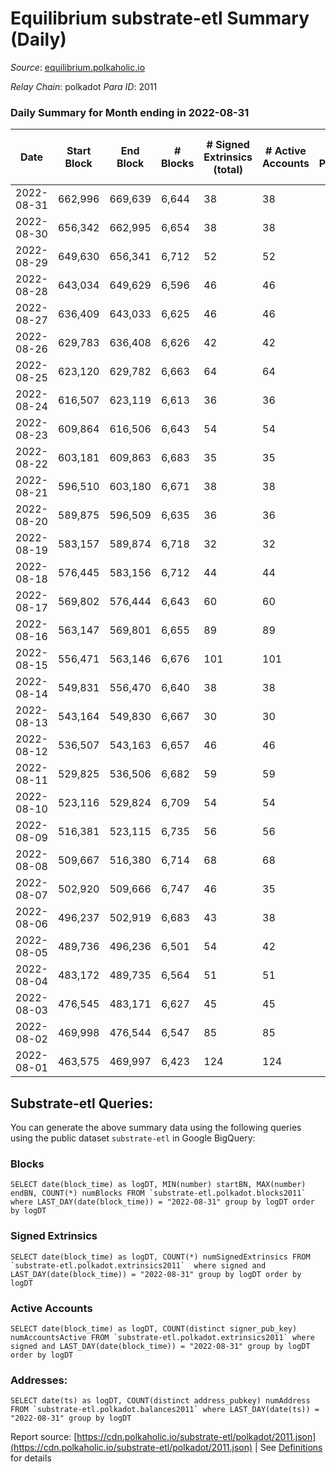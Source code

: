 # Equilibrium substrate-etl Summary (Daily)

_Source_: [equilibrium.polkaholic.io](https://equilibrium.polkaholic.io)

*Relay Chain*: polkadot
*Para ID*: 2011



### Daily Summary for Month ending in 2022-08-31


| Date | Start Block | End Block | # Blocks | # Signed Extrinsics (total) | # Active Accounts | # Passive | # New | # Addresses with Balances | # Events | # Transfers | # XCM Transfers In | # XCM Transfers Out |
| ---- | ----------- | --------- | -------- | --------------------------- | ----------------- | --------- | ----- | ------------------------- | -------- | ----------- | ------------------ | ------------------- |
| 2022-08-31 | 662,996 | 669,639 | 6,644  | 38 | 38 |  |  | 7,514 | 151,423 |   |   |   |
| 2022-08-30 | 656,342 | 662,995 | 6,654  | 38 | 38 |  |  |  | 150,844 |   |   |   |
| 2022-08-29 | 649,630 | 656,341 | 6,712  | 52 | 52 |  |  |  | 151,859 |   |   |   |
| 2022-08-28 | 643,034 | 649,629 | 6,596  | 46 | 46 |  |  |  | 149,700 |   |   |   |
| 2022-08-27 | 636,409 | 643,033 | 6,625  | 46 | 46 |  |  |  | 150,348 |   |   |   |
| 2022-08-26 | 629,783 | 636,408 | 6,626  | 42 | 42 |  |  |  | 150,381 |   |   |   |
| 2022-08-25 | 623,120 | 629,782 | 6,663  | 64 | 64 |  |  |  | 151,324 |   |   |   |
| 2022-08-24 | 616,507 | 623,119 | 6,613  | 36 | 36 |  |  | 7,362 | 150,116 |   |   |   |
| 2022-08-23 | 609,864 | 616,506 | 6,643  | 54 | 54 |  |  | 7,361 | 150,786 |   |   |   |
| 2022-08-22 | 603,181 | 609,863 | 6,683  | 35 | 35 |  |  | 7,357 | 151,659 |   |   |   |
| 2022-08-21 | 596,510 | 603,180 | 6,671  | 38 | 38 |  |  | 7,355 | 151,245 |   |   |   |
| 2022-08-20 | 589,875 | 596,509 | 6,635  | 36 | 36 |  |  | 7,353 | 150,571 |   |   |   |
| 2022-08-19 | 583,157 | 589,874 | 6,718  | 32 | 32 |  |  | 7,350 | 152,392 |   |   |   |
| 2022-08-18 | 576,445 | 583,156 | 6,712  | 44 | 44 |  |  | 7,350 | 152,356 |   |   |   |
| 2022-08-17 | 569,802 | 576,444 | 6,643  | 60 | 60 |  |  | 7,346 | 150,808 |   |   |   |
| 2022-08-16 | 563,147 | 569,801 | 6,655  | 89 | 89 |  |  | 7,332 | 151,248 |   |   |   |
| 2022-08-15 | 556,471 | 563,146 | 6,676  | 101 | 101 |  |  | 7,318 | 150,675 |   |   |   |
| 2022-08-14 | 549,831 | 556,470 | 6,640  | 38 | 38 |  |  | 7,317 | 150,681 |   |   |   |
| 2022-08-13 | 543,164 | 549,830 | 6,667  | 30 | 30 |  |  | 7,316 | 151,271 |   |   |   |
| 2022-08-12 | 536,507 | 543,163 | 6,657  | 46 | 46 |  |  | 7,315 | 151,106 |   |   |   |
| 2022-08-11 | 529,825 | 536,506 | 6,682  | 59 | 59 |  |  | 7,314 | 151,459 |   |   |   |
| 2022-08-10 | 523,116 | 529,824 | 6,709  | 54 | 54 |  |  | 7,313 | 152,250 |   |   |   |
| 2022-08-09 | 516,381 | 523,115 | 6,735  | 56 | 56 |  |  | 7,312 | 152,847 |   |   |   |
| 2022-08-08 | 509,667 | 516,380 | 6,714  | 68 | 68 |  |  | 7,310 | 152,505 |   |   |   |
| 2022-08-07 | 502,920 | 509,666 | 6,747  | 46 | 35 |  |  | 7,306 | 153,108 |   |   |   |
| 2022-08-06 | 496,237 | 502,919 | 6,683  | 43 | 38 |  |  | 7,303 | 151,616 |   |   |   |
| 2022-08-05 | 489,736 | 496,236 | 6,501  | 54 | 42 |  |  | 7,303 | 147,607 |   |   |   |
| 2022-08-04 | 483,172 | 489,735 | 6,564  | 51 | 51 |  |  | 7,302 | 148,732 |   |   |   |
| 2022-08-03 | 476,545 | 483,171 | 6,627  | 45 | 45 |  |  | 7,300 | 150,423 |   |   |   |
| 2022-08-02 | 469,998 | 476,544 | 6,547  | 85 | 85 |  |  | 7,298 | 147,774 |   |   |   |
| 2022-08-01 | 463,575 | 469,997 | 6,423  | 124 | 124 |  |  | 7,293 | 145,719 |   |   |   |

## Substrate-etl Queries:
You can generate the above summary data using the following queries using the public dataset `substrate-etl` in Google BigQuery:


### Blocks
```
SELECT date(block_time) as logDT, MIN(number) startBN, MAX(number) endBN, COUNT(*) numBlocks FROM `substrate-etl.polkadot.blocks2011`  where LAST_DAY(date(block_time)) = "2022-08-31" group by logDT order by logDT
```


### Signed Extrinsics
```
SELECT date(block_time) as logDT, COUNT(*) numSignedExtrinsics FROM `substrate-etl.polkadot.extrinsics2011`  where signed and LAST_DAY(date(block_time)) = "2022-08-31" group by logDT order by logDT
```


### Active Accounts
```
SELECT date(block_time) as logDT, COUNT(distinct signer_pub_key) numAccountsActive FROM `substrate-etl.polkadot.extrinsics2011` where signed and LAST_DAY(date(block_time)) = "2022-08-31" group by logDT order by logDT
```


### Addresses:
```
SELECT date(ts) as logDT, COUNT(distinct address_pubkey) numAddress FROM `substrate-etl.polkadot.balances2011` where LAST_DAY(date(ts)) = "2022-08-31" group by logDT
```



Report source: [https://cdn.polkaholic.io/substrate-etl/polkadot/2011.json](https://cdn.polkaholic.io/substrate-etl/polkadot/2011.json) | See [Definitions](/DEFINITIONS.md) for details
